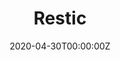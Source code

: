 ---
date: "2020-04-30T00:00:00Z"
lastmod: "2020-04-30T00:00:00Z"
title: "Restic"
weight: 4
redirect: "https://velero.netlify.app/docs/v1.3.2/restic/"
isHidden: true
---